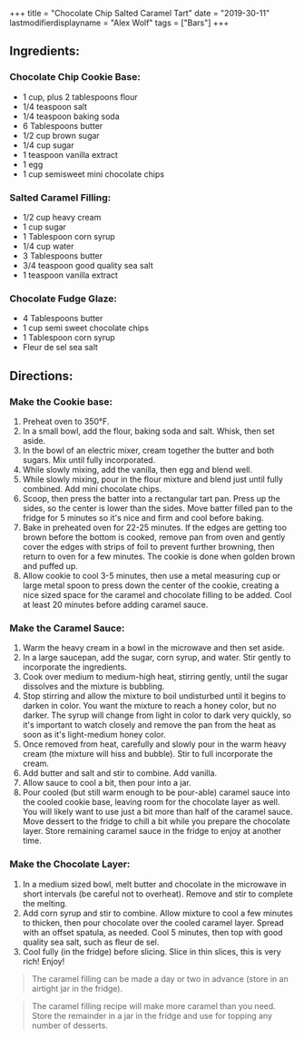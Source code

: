 +++
title = "Chocolate Chip Salted Caramel Tart"
date = "2019-30-11"
lastmodifierdisplayname = "Alex Wolf"
tags = ["Bars"]
+++

## Ingredients:

### Chocolate Chip Cookie Base:

* 1 cup, plus 2 tablespoons flour
* 1/4 teaspoon salt
* 1/4 teaspoon baking soda
* 6 Tablespoons butter
* 1/2 cup brown sugar
* 1/4 cup sugar
* 1 teaspoon vanilla extract
* 1 egg
* 1 cup semisweet mini chocolate chips

### Salted Caramel Filling:

* 1/2 cup heavy cream
* 1 cup sugar
* 1 Tablespoon corn syrup
* 1/4 cup water
* 3 Tablespoons butter
* 3/4 teaspoon good quality sea salt
* 1 teaspoon vanilla extract

### Chocolate Fudge Glaze:

* 4 Tablespoons  butter
* 1 cup semi sweet chocolate chips
* 1 Tablespoon corn syrup
* Fleur de sel sea salt

## Directions:

### Make the Cookie base:

1. Preheat oven to 350°F.
2. In a small bowl, add the flour, baking soda and salt.  Whisk, then set aside.
3. In the bowl of an electric mixer, cream together the butter and both sugars.  Mix until fully incorporated.
4. While slowly mixing, add the vanilla, then egg and blend well.
5. While slowly mixing, pour in the flour mixture and blend just until fully combined. Add mini chocolate chips.
6. Scoop, then press the batter into a rectangular tart pan.  Press up the sides, so the center is lower than the sides. Move batter filled pan to the fridge for 5 minutes so it's nice and firm and cool before baking.
7. Bake in preheated oven for 22-25 minutes.  If the edges are getting too brown before the bottom is cooked, remove pan from oven and gently cover the edges with strips of foil to prevent further browning, then return to oven for a few minutes. The cookie is done when golden brown and puffed up.
8. Allow cookie to cool 3-5 minutes, then use a metal measuring cup or large metal spoon to press down the center of the cookie, creating a nice sized space for the caramel and chocolate filling to be added.  Cool at least 20 minutes before adding caramel sauce.

### Make the Caramel Sauce:

1. Warm the heavy cream in a bowl in the microwave and then set aside.
2. In a large saucepan, add the sugar, corn syrup, and water.  Stir gently to incorporate the ingredients.
3. Cook over medium to medium-high heat, stirring gently, until the sugar dissolves and the mixture is bubbling.
4. Stop stirring and allow the mixture to boil undisturbed until it begins to darken in color.  You want the mixture to reach a honey color, but no darker.  The syrup will change from light in color to dark very quickly, so it's important to watch closely and remove the pan from the heat as soon as it's light-medium honey color.
5. Once removed from heat, carefully and slowly pour in the warm heavy cream (the mixture will hiss and bubble).  Stir to full incorporate the cream.
6. Add butter and salt and stir to combine.  Add vanilla.
7. Allow sauce to cool a bit, then pour into a jar.
8. Pour cooled (but still warm enough to be pour-able) caramel sauce into the cooled cookie base, leaving room for the chocolate layer as well.  You will likely want to use just a bit more than half of the caramel sauce.  Move dessert to the fridge to chill a bit while you prepare the chocolate layer.  Store remaining caramel sauce in the fridge to enjoy at another time.

### Make the Chocolate Layer:

1. In a medium sized bowl, melt butter and chocolate in the microwave in short intervals (be careful not to overheat).  Remove and stir to complete the melting.
2. Add corn syrup and stir to combine.  Allow mixture to cool a few minutes to thicken, then pour chocolate over the cooled caramel layer.  Spread with an offset spatula, as needed.  Cool 5 minutes, then top with good quality sea salt, such as fleur de sel.
3. Cool fully (in the fridge) before slicing.  Slice in thin slices, this is very rich!  Enjoy!

> The caramel filling can be made a day or two in advance (store in an airtight jar in the fridge).

> The caramel filling recipe will make more caramel than you need. Store the remainder in a jar in the fridge and use for topping any number of desserts.

